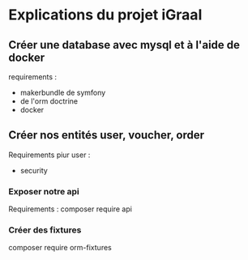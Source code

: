 # Explications du projet iGraal

## Créer une database avec mysql et à l'aide de docker
requirements :
- makerbundle de symfony
- de l'orm doctrine
- docker

## Créer nos entités user, voucher, order
Requirements piur user :
- security

### Exposer notre api
Requirements : 
composer require api

### Créer des fixtures
composer require orm-fixtures